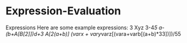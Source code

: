 # Expression-Evaluation
Expressions
  Here are some example expressions:
    3
    Xyz
    3-4*5
    a-(b+A[B[2]])*d+3
    A[2*(a+b)]
    (varx + vary*varz[(vara+varb[(a+b)*33])])/55
